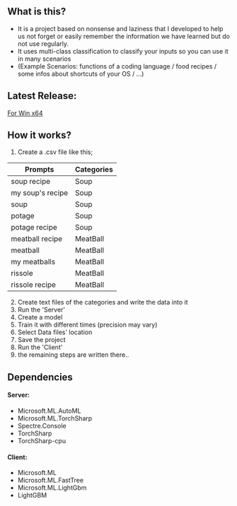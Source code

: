 ## What is this?
- It is a project based on nonsense and laziness that I developed to help us not forget or easily remember the information we have learned but do not use regularly.
- It uses multi-class classification to classify your inputs so you can use it in many scenarios
- (Example Scenarios: functions of a coding language / food recipes / some infos about shortcuts of your OS / ...)

## Latest Release:
[For Win x64](https://github.com/NoPlayerD/Memory/releases/tag/Self-Contained)

## How it works?
1. Create a .csv file like this;

| Prompts          | Categories |
| ---------------- | ---------- |
| soup recipe      | Soup       |
| my soup's recipe | Soup       |
| soup             | Soup       |
| potage           | Soup       |
| potage recipe    | Soup       |
| meatball recipe  | MeatBall   |
| meatball         | MeatBall   |
| my meatballs     | MeatBall   |
| rissole          | MeatBall   |
| rissole recipe   | MeatBall   |


2. Create text files of the categories and write the data into it
3. Run the 'Server'
4. Create a model
5. Train it with different times (precision may vary)
6. Select Data files' location
7. Save the project
8. Run the 'Client'
9. the remaining steps are written there..


## Dependencies
#### Server:
- Microsoft.ML.AutoML
- Microsoft.ML.TorchSharp
- Spectre.Console
- TorchSharp
- TorchSharp-cpu

#### Client:
- Microsoft.ML
- Microsoft.ML.FastTree
- Microsoft.ML.LightGbm
- LightGBM
